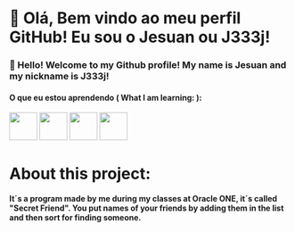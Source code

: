 # 👋 Olá, Bem vindo ao meu perfil GitHub! Eu sou o Jesuan ou J333j!

### 👋 Hello! Welcome to my Github profile! My name is Jesuan and my nickname is J333j!

#### O que eu estou aprendendo ( What I am learning: ):
<img loading="lazy" src="https://upload.wikimedia.org/wikipedia/commons/6/6a/JavaScript-logo.png" width="50" height="50"/> <img loading="lazy" src="https://s3.dualstack.us-east-2.amazonaws.com/pythondotorg-assets/media/community/logos/python-logo-only.png" width="50" height="50"/>   <img loading="lazy" src="https://imgs.search.brave.com/DWF3p0e6FDsdxyksob8AN2cik_jv6MJtVxMQANjNm0s/rs:fit:500:0:1:0/g:ce/aHR0cHM6Ly93d3cu/ZnJlZXBuZ2xvZ29z/LmNvbS91cGxvYWRz/L2h0bWw1LWxvZ28t/cG5nL2h0bWw1LWxv/Z28taHRtbC1sb2dv/LTEwLnBuZw" width="50" height="50"/>  <img loading="lazy" src="https://designconceitual.com.br/wp-content/uploads/2024/11/CSS-LOGO-2024-768x511.jpg" width="50" height="50"/>  

# About this project:
#### It´s a program made by me during my classes at Oracle ONE, it´s called "Secret Friend". You put names of your friends by adding them in the list and then sort for finding someone.


